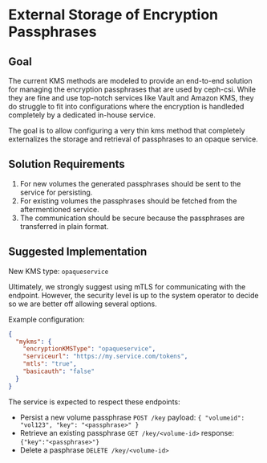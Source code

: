 # External Storage of Encryption Passphrases

## Goal

The current KMS methods are modeled to provide an end-to-end solution for
managing the encryption passphrases that are used by ceph-csi. While they
are fine and use top-notch services like Vault and Amazon KMS, they do
struggle to fit into configurations where the encryption is handleded
completely by a dedicated in-house service.

The goal is to allow configuring a very thin kms method that completely
externalizes the storage and retrieval of passphrases to an opaque service.

## Solution Requirements

1. For new volumes the generated passphrases should be sent to the service
   for persisting.
1. For existing volumes the passphrases should be fetched from the
   aftermentioned service.
1. The communication should be secure because the passphrases are transferred
   in plain format.

## Suggested Implementation

New KMS type: `opaqueservice`

Ultimately, we strongly suggest using mTLS for communicating with the endpoint.
However, the security level is up to the system operator to decide so we are
better off allowing several options.

Example configuration:

```json
{
  "mykms": {
    "encryptionKMSType": "opaqueservice",
    "serviceurl": "https://my.service.com/tokens",
    "mtls": "true",
    "basicauth": "false"
  }
}
```

The service is expected to respect these endpoints:

* Persist a new volume passphrase
  `POST /key`
  payload: `{ "volumeid": "vol123", "key": "<passphrase>" }`
* Retrieve an existing passphrase
  `GET /key/<volume-id>`
  response: `{"key":"<passphrase>"}`
* Delete a pasphrase
  `DELETE /key/<volume-id>`
